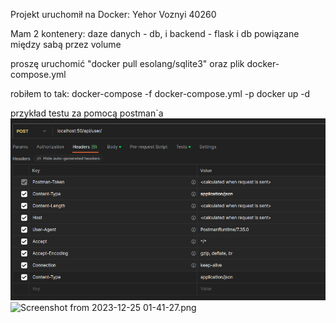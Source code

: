 Projekt uruchomił na Docker: Yehor Voznyi 40260

Mam 2 kontenery: daze danych - db, i backend - flask i db
powiązane między sabą przez volume


proszę uruchomić "docker pull esolang/sqlite3"
oraz plik docker-compose.yml 

robiłem to tak: docker-compose -f docker-compose.yml -p docker up -d

przykład testu za pomocą postman`a
![img.png](img.png)
![Screenshot from 2023-12-25 01-41-27.png](..%2F..%2FPictures%2FScreenshots%2FScreenshot%20from%202023-12-25%2001-41-27.png)

